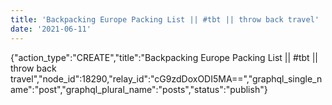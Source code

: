 ```yaml
---
title: 'Backpacking Europe Packing List || #tbt || throw back travel'
date: '2021-06-11'
---
```


{"action_type":"CREATE","title":"Backpacking Europe Packing List || #tbt || throw back travel","node_id":18290,"relay_id":"cG9zdDoxODI5MA==","graphql_single_name":"post","graphql_plural_name":"posts","status":"publish"}
